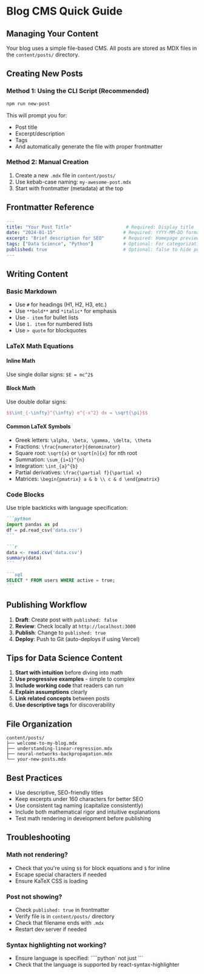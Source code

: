 # Blog CMS Quick Guide

## Managing Your Content

Your blog uses a simple file-based CMS. All posts are stored as MDX files in the `content/posts/` directory.

## Creating New Posts

### Method 1: Using the CLI Script (Recommended)
```bash
npm run new-post
```

This will prompt you for:
- Post title
- Excerpt/description
- Tags
- And automatically generate the file with proper frontmatter

### Method 2: Manual Creation
1. Create a new `.mdx` file in `content/posts/`
2. Use kebab-case naming: `my-awesome-post.mdx`
3. Start with frontmatter (metadata) at the top

## Frontmatter Reference

```yaml
---
title: "Your Post Title"                    # Required: Display title
date: "2024-01-15"                         # Required: YYYY-MM-DD format
excerpt: "Brief description for SEO"       # Required: Homepage preview
tags: ["Data Science", "Python"]           # Optional: For categorization
published: true                            # Optional: false to hide post
---
```

## Writing Content

### Basic Markdown
- Use `#` for headings (H1, H2, H3, etc.)
- Use `**bold**` and `*italic*` for emphasis
- Use `- item` for bullet lists
- Use `1. item` for numbered lists
- Use `> quote` for blockquotes

### LaTeX Math Equations

#### Inline Math
Use single dollar signs: `$E = mc^2$`

#### Block Math
Use double dollar signs:
```latex
$$\int_{-\infty}^{\infty} e^{-x^2} dx = \sqrt{\pi}$$
```

#### Common LaTeX Symbols
- Greek letters: `\alpha, \beta, \gamma, \delta, \theta`
- Fractions: `\frac{numerator}{denominator}`
- Square root: `\sqrt{x}` or `\sqrt[n]{x}` for nth root
- Summation: `\sum_{i=1}^{n}`
- Integration: `\int_{a}^{b}`
- Partial derivatives: `\frac{\partial f}{\partial x}`
- Matrices: `\begin{pmatrix} a & b \\ c & d \end{pmatrix}`

### Code Blocks
Use triple backticks with language specification:

````markdown
```python
import pandas as pd
df = pd.read_csv('data.csv')
```

```r
data <- read.csv('data.csv')
summary(data)
```

```sql
SELECT * FROM users WHERE active = true;
```
````

## Publishing Workflow

1. **Draft**: Create post with `published: false`
2. **Review**: Check locally at `http://localhost:3000`
3. **Publish**: Change to `published: true`
4. **Deploy**: Push to Git (auto-deploys if using Vercel)

## Tips for Data Science Content

1. **Start with intuition** before diving into math
2. **Use progressive examples** - simple to complex
3. **Include working code** that readers can run
4. **Explain assumptions** clearly
5. **Link related concepts** between posts
6. **Use descriptive tags** for discoverability

## File Organization

```
content/posts/
├── welcome-to-my-blog.mdx
├── understanding-linear-regression.mdx
├── neural-networks-backpropagation.mdx
└── your-new-posts.mdx
```

## Best Practices

- Use descriptive, SEO-friendly titles
- Keep excerpts under 160 characters for better SEO
- Use consistent tag naming (capitalize consistently)
- Include both mathematical rigor and intuitive explanations
- Test math rendering in development before publishing

## Troubleshooting

### Math not rendering?
- Check that you're using `$$` for block equations and `$` for inline
- Escape special characters if needed
- Ensure KaTeX CSS is loading

### Post not showing?
- Check `published: true` in frontmatter
- Verify file is in `content/posts/` directory
- Check that filename ends with `.mdx`
- Restart dev server if needed

### Syntax highlighting not working?
- Ensure language is specified: ````python` not just ```
- Check that the language is supported by react-syntax-highlighter 